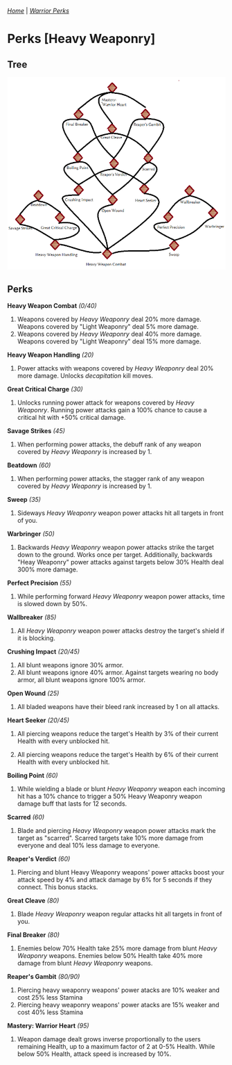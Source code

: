 _[Home](../)_ |
_[Warrior Perks](../warrior)_

# Perks [Heavy Weaponry]

## Tree

![Heavy Weaponry Perk Tree](../assets/tree_heavyweaponry.png "Heavy Weaponry Perk Tree Structure")

## Perks

**Heavy Weapon Combat** _(0/40)_
1. Weapons covered by _Heavy Weaponry_ deal 20% more damage. Weapons covered by "Light Weaponry" deal 5% more damage.
2. Weapons covered by _Heavy Weaponry_ deal 40% more damage. Weapons covered by "Light Weaponry" deal 15% more damage.

**Heavy Weapon Handling** _(20)_
1. Power attacks with weapons covered by _Heavy Weaponry_ deal 20% more damage. Unlocks _decapitation_ kill moves.

**Great Critical Charge** _(30)_
1. Unlocks running power attack for weapons covered by _Heavy Weaponry_. Running power attacks gain a 100% chance to cause a critical hit with +50% critical damage. 

**Savage Strikes** _(45)_
1. When performing power attacks, the debuff rank of any weapon covered by _Heavy Weaponry_ is increased by 1.

**Beatdown** _(60)_
1. When performing power attacks, the stagger rank of any weapon covered by _Heavy Weaponry_ is increased by 1.

**Sweep** _(35)_
1. Sideways _Heavy Weaponry_ weapon power attacks hit all targets in front of you.

**Warbringer** _(50)_
1. Backwards _Heavy Weaponry_ weapon power attacks strike the target down to the ground. Works once per target. Additionally, backwards "Heay Weaponry" power attacks against targets below 30% Health deal 300% more damage.

**Perfect Precision** _(55)_
1. While performing forward _Heavy Weaponry_ weapon power attacks, time is slowed down by 50%.

**Wallbreaker** _(85)_
1. All _Heavy Weaponry_ weapon power attacks destroy the target's shield if it is blocking.

**Crushing Impact** _(20/45)_
1. All blunt weapons ignore 30% armor.
2. All blunt weapons ignore 40% armor. Against targets wearing no body armor, all blunt weapons ignore 100% armor.

**Open Wound** _(25)_
1. All bladed weapons have their bleed rank increased by 1 on all attacks.

**Heart Seeker** _(20/45)_
1. All piercing weapons reduce the target's Health by 3% of their current Health with every unblocked hit.

2. All piercing weapons reduce the target's Health by 6% of their current Health with every unblocked hit.

**Boiling Point** _(60)_
1. While wielding a blade or blunt _Heavy Weaponry_ weapon each incoming hit has a 10% chance to trigger a 50% Heavy Weaponry weapon damage buff that lasts for 12 seconds.

**Scarred** _(60)_
1. Blade and piercing _Heavy Weaponry_ weapon power attacks mark the target as "scarred". Scarred targets take 10% more damage from everyone and deal 10% less damage to everyone.

**Reaper's Verdict** _(60)_
1. Piercing and blunt Heavy Weaponry weapons' power attacks boost your attack speed by 4% and attack damage by 6% for 5 seconds if they connect. This bonus stacks.

**Great Cleave** _(80)_
1. Blade _Heavy Weaponry_ weapon regular attacks hit all targets in front of you.

**Final Breaker** _(80)_
1. Enemies below 70% Health take 25% more damage from blunt _Heavy Weaponry_ weapons. Enemies below 50% Health take 40% more damage from blunt _Heavy Weaponry_ weapons.

**Reaper's Gambit** _(80/90)_
1. Piercing heavy weaponry weapons' power atacks are 10% weaker and cost 25% less Stamina
2. Piercing heavy weaponry weapons' power atacks are 15% weaker and cost 40% less Stamina

**Mastery: Warrior Heart** _(95)_
1. Weapon damage dealt grows inverse proportionally to the users remaining Health, up to a maximum factor of 2 at 0-5% Health. While below 50% Health, attack speed is increased by 10%.
